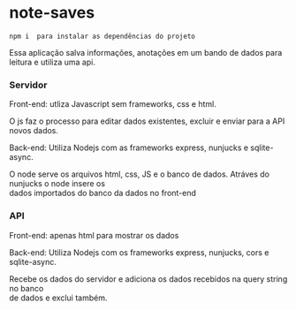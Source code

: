 # note-saves


 ```
 npm i  para instalar as dependências do projeto
```

Essa aplicação salva informações, anotações em um bando de dados para leitura e utiliza uma api.


### Servidor

Front-end: utliza Javascript sem frameworks, css e html.

O js faz o processo para editar dados existentes, excluir e enviar para a API novos dados.

Back-end: Utiliza Nodejs com as frameworks express, nunjucks e sqlite-async.

O node serve os arquivos html, css, JS e o banco de dados. Atráves do nunjucks o node insere os  
dados importados do banco da dados no front-end 

### API

Front-end: apenas html para mostrar os dados

Back-end: Utiliza Nodejs com os frameworks express, nunjucks, cors e sqlite-async.

Recebe os dados do servidor e adiciona os dados recebidos na query string no banco  
de dados e exclui também.

